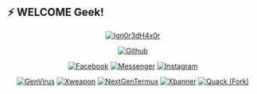 ## ⚡ WELCOME Geek!
<div align="center">
<a href="https://github.com/Ign0r3dH4x0r"><img title="Ign0r3dH4x0r" src="https://github-readme-stats.vercel.app/api?username=Ign0r3dH4x0r&show_icons=true&include_all_commits=true&theme=chartreuse-dark&cache_seconds=3200"></a>
</p>

<p align="center">
<a href="https://github.com/Ign0r3dH4x0r"><img title="Github" src="https://img.shields.io/badge/Github-Ign0r3dH4x0r-blue?style=for-the-badge&logo=github"></a>
<!--a href="https://gitlab.com/Ign0r3dH4x0r"><img title="Gitlab" src="https://img.shields.io/badge/Gitlab-Ign0r3dH4x0r-blue?style=for-the-badge&logo=gitlab"></a-->
</p>

<p align="center">
<a href="https://fb.com/Ign0r3dH4x0r"><img title="Facebook" src="https://img.shields.io/badge/Facebook-red?style=for-the-badge&logo=facebook"></a>
<a href="https://m.me/Ign0r3dH4x0r"><img title="Messenger" src="https://img.shields.io/badge/Messenger-red?style=for-the-badge&logo=messenger"></a>
<a href="https://www.instagram.com/itz_sowmik"><img title="Instagram" src="https://img.shields.io/badge/INSTAGRAM-purple?style=for-the-badge&logo=instagram"></a>

<p align="center">
 <a href="https://github.com/Ign0r3dH4x0r/GenVirus"><img title="GenVirus" src="https://github-readme-stats.vercel.app/api/pin/?username=Ign0r3dH4x0r&repo=GenVirus&theme=dark"></a>
<a href="https://github.com/Ign0r3dH4x0r/Xweapon"><img title="Xweapon" src="https://github-readme-stats.vercel.app/api/pin/?username=Ign0r3dH4x0r&repo=xweapon&theme=dark"></a>
 <a href="https://github.com/Ign0r3dH4x0r/NextGenTermux"><img title="NextGenTermux" src="https://github-readme-stats.vercel.app/api/pin/?username=Ign0r3dH4x0r&repo=NextGenTermux&theme=dark"></a>
<a href="https://github.com/Ign0r3dH4x0r/Xbanner"><img title="Xbanner" src="https://github-readme-stats.vercel.app/api/pin/?username=Ign0r3dH4x0r&repo=Xbanner&theme=dark"></a>
<a href="https://github.com/Ign0r3dH4x0r/Quack"><img title="Quack (Fork)" src="https://github-readme-stats.vercel.app/api/pin/?username=Ign0r3dH4x0r&repo=Quack&theme=dark"></a>
</p>

